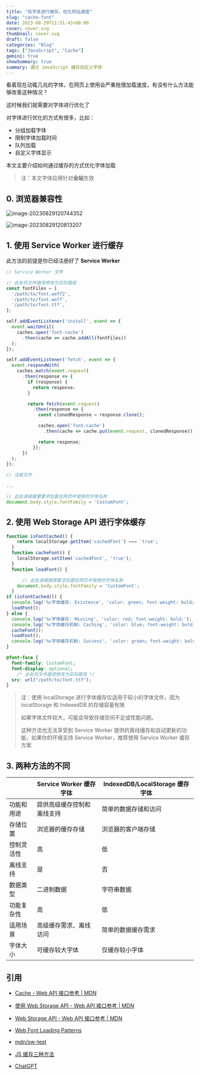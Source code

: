 ```yaml
---
title: "将字体进行缓存，优化网站速度"
slug: "cache-font"
date: 2023-08-29T11:51:43+08:00
cover: cover.svg
thumbnail: cover.svg
draft: false
categories: "Blog"
tags: ["JavaScript", "Cache"]
gemini: true
showSummary: true
summary: 通过 JavaScript 缓存自定义字体
---
```


看着现在动辄几兆的字体，在网页上使用会严重拖慢加载速度，有没有什么方法能够改善这种情况？

这时候我们就需要对字体进行优化了

对字体进行优化的方式有很多，比如：

* 分组加载字体
* 限制字体加载时间
* 队列加载
* 自定义字体显示

本文主要介绍如何通过缓存的方式优化字体加载

> 注：本文字体应用针对**全站**生效

## 0. 浏览器兼容性

![image-20230829120744352](https://rmt.ladydaily.com/fetch/hajeekn/storage/202308291207392.png)

![image-20230829120813207](https://rmt.ladydaily.com/fetch/hajeekn/storage/202308291208231.png)

## 1. 使用 Service Worker 进行缓存

此方法的前提是你已经注册好了 **Service Worker**

```javascript
// Service Worker 文件

// 此处将文件路径修改为实际路径 
const fontFiles = [
  '/path/to/font.woff2',
  '/path/to/font.woff',
  '/path/to/font.ttf',
];

self.addEventListener('install', event => {
  event.waitUntil(
    caches.open('font-cache')
      .then(cache => cache.addAll(fontFiles))
  );
});

self.addEventListener('fetch', event => {
  event.respondWith(
    caches.match(event.request)
      .then(response => {
        if (response) {
          return response;
        }

        return fetch(event.request)
          .then(response => {
            const clonedResponse = response.clone();

            caches.open('font-cache')
              .then(cache => cache.put(event.request, clonedResponse));

            return response;
          });
      })
  );
});
```

```javascript
// 注册文件

...

// 此处请根据需要添加要在网页中使用的字体名称
document.body.style.fontFamily = 'CustomFont';
```

## 2. 使用 Web Storage API 进行字体缓存

```javascript
function isFontCached() {
    return localStorage.getItem('cachedFont') === 'true';
  }
  function cacheFont() {
    localStorage.setItem('cachedFont', 'true');
  }
  function loadFont() {

      // 此处请根据需要添加要在网页中使用的字体名称
    document.body.style.fontFamily = 'CustomFont';
  }
if (isFontCached()) {
  console.log('%c字体缓存: Existence', 'color: green; font-weight: bold;');
  loadFont();
} else {
  console.log('%c字体缓存: Missing', 'color: red; font-weight: bold;');
  console.log('%c字体缓存机制: Caching', 'color: blue; font-weight: bold;');
  cacheFont();
  loadFont();
  console.log('%c字体缓存机制: Success', 'color: green; font-weight: bold;');
}


```

```css
@font-face {
  font-family: CustomFont;
  font-display: optional;
    /* 此处将文件路径修改为实际路径 */
  src: url("/path/to/font.ttf");
}
```

> 注：使用 localStorage 进行字体缓存仅适用于较小的字体文件，因为 localStorage 和 IndexedDB 的存储容量有限
>
> 如果字体文件较大，可能会导致存储空间不足或性能问题。
>
> 这种方法也无法享受到 Service Worker 提供的离线缓存和自动更新的功能，如果你的环境支持 Service Worker，推荐使用 Service Worker 缓存方案

## 3. 两种方法的不同

|            | Service Worker 缓存字体    | IndexedDB/LocalStorage 缓存字体 |
| ---------- | -------------------------- | ------------------------------- |
| 功能和用途 | 提供高级缓存控制和离线支持 | 简单的数据存储和访问            |
| 存储位置   | 浏览器的缓存存储           | 浏览器的客户端存储              |
| 控制灵活性 | 高                         | 低                              |
| 离线支持   | 是                         | 否                              |
| 数据类型   | 二进制数据                 | 字符串数据                      |
| 功能复杂性 | 高                         | 低                              |
| 适用场景   | 高级缓存需求、离线访问     | 简单的数据缓存需求              |
| 字体大小   | 可缓存较大字体             | 仅缓存较小字体                  |

## 引用

* [Cache - Web API 接口参考 | MDN](https://developer.mozilla.org/zh-CN/docs/Web/API/Cache)
* [使用 Web Storage API - Web API 接口参考 | MDN](https://developer.mozilla.org/zh-CN/docs/Web/API/Web_Storage_API/Using_the_Web_Storage_API#%E5%9F%BA%E6%9C%AC%E6%A6%82%E5%BF%B5)

* [Web Storage API - Web API 接口参考 | MDN](https://developer.mozilla.org/zh-CN/docs/Web/API/Web_Storage_API)

* [Web Font Loading Patterns](https://www.bramstein.com/writing/web-font-loading-patterns.html)
* [mdn/sw-test](https://github.com/mdn/sw-test)

* [JS 缓存三种方法](https://blog.csdn.net/qq_41241504/article/details/109266650)

* [ChatGPT](https://openai.com/chatgpt)

